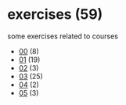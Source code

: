 # exercises (59)
some exercises related to courses

+ [00](00/README.md) (8)
+ [01](01/README.md) (19)
+ [02](02/README.md) (3)
+ [03](03/README.md) (25)
+ [04](04/README.md) (2)
+ [05](05/README.md) (3)
